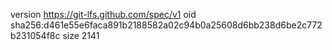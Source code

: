 version https://git-lfs.github.com/spec/v1
oid sha256:d461e55e6faca891b2188582a02c94b0a25608d6bb238d6be2c772b231054f8c
size 2141
